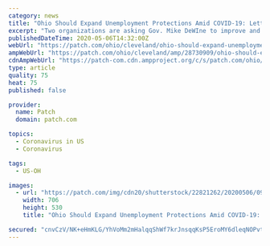 ```yaml
---
category: news
title: "Ohio Should Expand Unemployment Protections Amid COVID-19: Letter"
excerpt: "Two organizations are asking Gov. Mike DeWIne to improve and expand unemployment protections for medically-vulnerable workers."
publishedDateTime: 2020-05-06T14:32:00Z
webUrl: "https://patch.com/ohio/cleveland/ohio-should-expand-unemployment-protections-amid-covid-19-letter"
ampWebUrl: "https://patch.com/ohio/cleveland/amp/28730909/ohio-should-expand-unemployment-protections-amid-covid-19-letter"
cdnAmpWebUrl: "https://patch-com.cdn.ampproject.org/c/s/patch.com/ohio/cleveland/amp/28730909/ohio-should-expand-unemployment-protections-amid-covid-19-letter"
type: article
quality: 75
heat: 75
published: false

provider:
  name: Patch
  domain: patch.com

topics:
  - Coronavirus in US
  - Coronavirus

tags:
  - US-OH

images:
  - url: "https://patch.com/img/cdn20/shutterstock/22821262/20200506/093006/styles/patch_image/public/shutterstock-323338607___06092658744.jpg?width=984"
    width: 706
    height: 530
    title: "Ohio Should Expand Unemployment Protections Amid COVID-19: Letter"

secured: "cnvCzV/NK+eHmKLG/YhVoMm2mHalqqShWf7krJnsqqKsP5EroMY6dleqNOPvtQDqG0abqxAuGlNu84ZVr2Pq3Al7w+sELalV+lZwee1DxDMKK7aDlqNx42ikKQZja9YP6x/20CY3hs274r3eJMoA1QtQNTTmVfVg0rQUfpe1cRl21k7mDHAWmXT0I4W2Qu0V/LiBDc5lBgU69B2JIdzFhhkz3jo/P/wkR9WnC9H9D4DwUhZjgOpxNIADp8TBhcpYVjJhUG2qKRcYCkvMzcuxvWY9D1emaXpYOkBrubbkmRGp8mpRqZcBdpYe6F+ky4T2;fgIHnQM4ezFiDAfTsMEpXg=="
---
```


